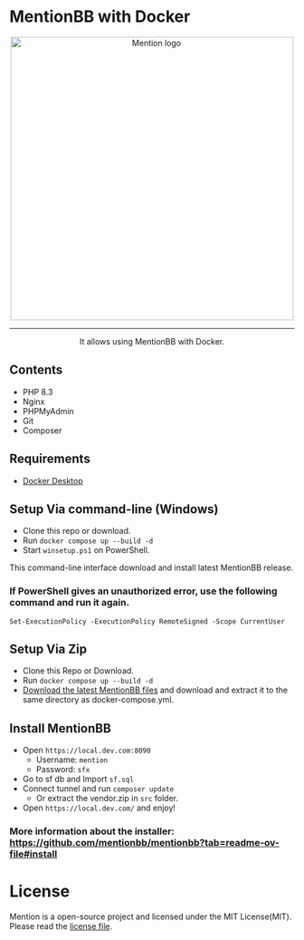# MentionBB with Docker

<p align="center">
    <picture>
        <source media="(prefers-color-scheme: dark)"
            srcset="https://raw.githubusercontent.com/mentionbb/mentionbb/master/public/ui/images/logo-nightmode.svg">
        <source media="(prefers-color-scheme: light)"
            srcset="https://raw.githubusercontent.com/mentionbb/mentionbb/master/public/ui/images/logo.svg">
        <img alt="Mention logo" src="https://raw.githubusercontent.com/mentionbb/mentionbb/master/public/ui/images/logo.svg"
            width="500px">
    </picture>
</p>

---

<p align="center">It allows using MentionBB with Docker.</p>

## Contents
- PHP 8.3
- Nginx
- PHPMyAdmin
- Git
- Composer

## Requirements
- [Docker Desktop](https://www.docker.com/products/docker-desktop/)

## Setup Via command-line (Windows)
- Clone this repo or download.
- Run `docker compose up --build -d`
- Start `winsetup.ps1` on PowerShell.

This command-line interface download and install latest MentionBB release.

### If PowerShell gives an unauthorized error, use the following command and run it again.
`Set-ExecutionPolicy -ExecutionPolicy RemoteSigned -Scope CurrentUser`


## Setup Via Zip
- Clone this Repo or Download.
- Run `docker compose up --build -d`
- [Download the latest MentionBB files](https://github.com/mentionbb/mentionbb/releases/latest) and download and extract it to the same directory as docker-compose.yml.

## Install MentionBB
- Open `https://local.dev.com:8090`
  - Username: `mention`
  - Password: `sfx`
- Go to sf db and Import `sf.sql`
- Connect tunnel and run `composer update`
  - Or extract the vendor.zip in `src` folder.
- Open `https://local.dev.com/` and enjoy!

### More information about the installer: https://github.com/mentionbb/mentionbb?tab=readme-ov-file#install

# License
Mention is a open-source project and licensed under the MIT License(MIT). Please read the [license file](https://github.com/mentionbb/mentionbb/blob/master/license.md).
